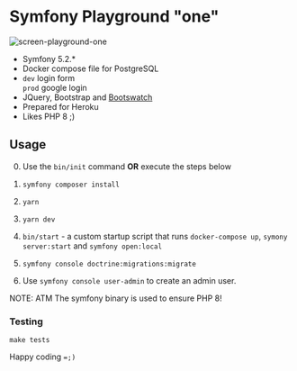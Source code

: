 # Symfony Playground "one"

![screen-playground-one](https://user-images.githubusercontent.com/33978/103650387-edff8280-4f2d-11eb-84c8-486662e25bd5.png)

* Symfony 5.2.*
* Docker compose file for PostgreSQL
* `dev` login form <br/> `prod` google login
* JQuery, Bootstrap and [Bootswatch](https://bootswatch.com/)
* Prepared for Heroku
* Likes PHP 8 ;)

## Usage

0. Use the `bin/init` command **OR** execute the steps below

1. `symfony composer install`
1. `yarn`
1. `yarn dev`
1. `bin/start` - a custom startup script that runs `docker-compose up`, `symony server:start` and `symfony open:local`
1. `symfony console doctrine:migrations:migrate`
1. Use `symfony console user-admin` to create an admin user.

NOTE: ATM The symfony binary is used to ensure PHP 8!

### Testing

```shell
make tests
```

Happy coding `=;)`
